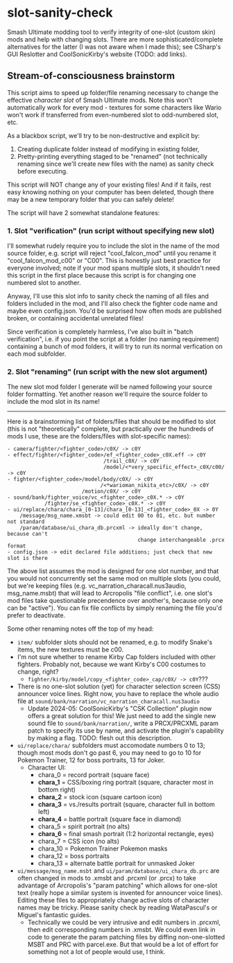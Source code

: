 # slot-sanity-check

Smash Ultimate modding tool to verify integrity of one-slot (custom skin) mods and help with changing slots. There are more sophisticated/complete alternatives for the latter (I was not aware when I made this); see CSharp's GUI Reslotter and CoolSonicKirby's website (TODO: add links).

## Stream-of-consciousness brainstorm

This script aims to speed up folder/file renaming necessary to change the
effective _character slot_ of Smash Ultimate mods. Note this won't automatically work for every mod - textures for some characters like Wario won't work if transferred from even-numbered slot to odd-numbered slot, etc.

As a blackbox script, we'll try to be non-destructive and explicit by:
1) Creating duplicate folder instead of modifying in existing folder,
2) Pretty-printing everything staged to be "renamed" (not technically renaming since we'll create new files with the name) as sanity check before executing.

This script will NOT change any of your existing files! And if it fails,
rest easy knowing nothing on your computer has been deleted, though there may be a new temporary folder that you can safely delete!

The script will have 2 somewhat standalone features:

### 1. Slot "verification" (run script without specifying new slot)

I'll somewhat rudely require you to include the slot in the name of the mod source folder, e.g. script will reject "cool_falcon_mod" until you rename it "cool_falcon_mod_c00" or "C00". This is honestly just best practice for everyone involved; note if your mod spans multiple slots, it shouldn't need this script in the first place because this script is for changing one numbered slot to another. 

Anyway, I'll use this slot info to sanity check the naming of all files and folders included in the mod, and I'll also check the fighter code name and maybe even config.json. You'd be surprised how often mods are published broken, or containing accidental unrelated files!

Since verification is completely harmless, I've also built in "batch verification", i.e. if you point the script at a folder (no naming requirement) containing a bunch of mod folders, it will try to run its normal verfication on each mod subfolder.

### 2. Slot "renaming" (run script with the new slot argument)

The new slot mod folder I generate will be named following your source folder formatting. Yet another reason we'll require the source folder to include the mod slot in its name!

---

Here is a brainstorming list of folders/files that should be modified to slot (this is not "theoretically" complete, but practically over the hundreds of mods I use, these are the folders/files with slot-specific names):
```
- camera/fighter/<fighter_code>/c0X/ -> c0Y
- effect/fighter/<fighter_code>/ef_<fighter_code>_c0X.eff -> c0Y
                               /trail_c0X/ -> c0Y
                               /model/<*very_specific_effect>_c0X/c00/ -> c0Y
- fighter/<fighter_code>/model/body/c0X/ -> c0Y
                              /<*warioman_nikita_etc>/c0X/ -> c0Y
                        /motion/c0X/ -> c0Y
- sound/bank/fighter_voice/vc_<fighter_code>_c0X.* -> c0Y
            /fighter/se_<fighter_code>_c0X.* -> c0Y
- ui/replace/chara/chara_[0-13]/chara_[0-13]_<fighter_code>_0X -> 0Y
    /message/msg_name.xmsbt -> could edit 00 to 01, etc. but number not standard
    /param/database/ui_chara_db.prcxml -> ideally don't change, because can't
                                          change interchangeable .prcx format
- config.json -> edit declared file additions; just check that new slot is there
```

The above list assumes the mod is designed for one slot number, and that you
would not concurrently set the same mod on multiple slots (you could, but we're keeping files (e.g. vc_narration_characall.nus3audio, msg_name.msbt) that will lead to Arcropolis "file conflict", i.e. one slot's mod files take questionable precendence over another's, because only one can be "active"). You can fix file conflicts by simply renaming the file you'd prefer to deactivate.

Some other renaming notes off the top of my head:
- `item/` subfolder slots should not be renamed, e.g. to modify Snake's items, the new textures must be c00.
- I'm not sure whether to rename Kirby Cap folders included with other fighters. Probably not, because we want Kirby's C00 costumes to change, right?
  - `fighter/kirby/model/copy_<fighter_code>_cap/c0X/ -> c0Y`???
- There is no one-slot solution (yet) for character selection screen (CSS) announcer voice lines. Right now, you have to replace the whole audio file at `sound/bank/narration/vc_narration_characall.nus3audio`
  - Update 2024-05: CoolSonicKirby's "CSK Collection" plugin now offers a great solution for this! We just need to add the single new sound file to `sound/bank/narration/`, write a PRCX/PRCXML param patch to specify its use by name, and activate the plugin's capability by making a flag. TODO: flesh out this description.
- `ui/replace/chara/` subfolders must accomodate numbers 0 to 13; though most mods don't go past 6, you may need to go to 10 for Pokemon Trainer, 12 for boss portraits, 13 for Joker.
  - Character UI:
    - chara_0 = record portrait (square face)
    - **chara_1** = CSS/boxing ring portrait (square, character most in bottom right)
    - **chara_2** = stock icon (square cartoon icon)
    - **chara_3** = vs./results portrait (square, character full in bottom left)
    - **chara_4** = battle portrait (square face in diamond)
    - chara_5 = spirit portrait (no alts)
    - **chara_6** = final smash portrait (1:2 horizontal rectangle, eyes)
    - chara_7 = CSS icon (no alts)
    - chara_10 = Pokemon Trainer Pokemon masks
    - chara_12 = boss portraits
    - chara_13 = alternate battle portrait for unmasked Joker
- `ui/message/msg_name.msbt` and `ui/param/database/ui_chara_db.prc` are often changed in mods to .xmsbt and .prcxml (or .prcx) to take advantage of Arcropolis's "param patching" which allows for one-slot text (really hope a similar system is invented for announcer voice lines). Editing these files to appropriately change active slots of character names may be tricky. Please sanity check by reading WataPascul's or Miguel's fantastic guides.
  - Technically we could be very intrusive and edit numbers in .prcxml, then edit corresponding numbers in .xmsbt. We could even link in code to generate the param patching files by diffing non-one-slotted MSBT and PRC with parcel.exe. But that would be a lot of effort for something not a lot of people would use, I think.
